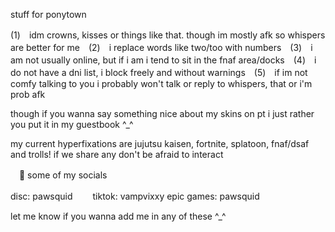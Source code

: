 stuff for ponytown

(1)　idm crowns, kisses or things like that. though im mostly afk so whispers are better for me　(2)　i replace words like two/too with numbers　(3)　i am not usually online, but if i am i tend to sit in the fnaf area/docks　(4)　i do not have a dni list, i block freely and without warnings　(5)　if im not comfy talking to you i probably won't talk or reply to whispers, that or i'm prob afk 

though if you wanna say something nice about my skins on pt i just rather you put it in my guestbook ^_^ 

my current hyperfixations are jujutsu kaisen, fortnite, splatoon, fnaf/dsaf and trolls! if we share any don't be afraid to interact

　🌠 some of my socials

disc: pawsquid 　　tiktok: vampvixxy
epic games: pawsquid

let me know if you wanna add me in any of these ^_^
<!---
oIdsport/oIdsport is a ✨ special ✨ repository because its `README.md` (this file) appears on your GitHub profile.
You can click the Preview link to take a look at your changes.
--->

